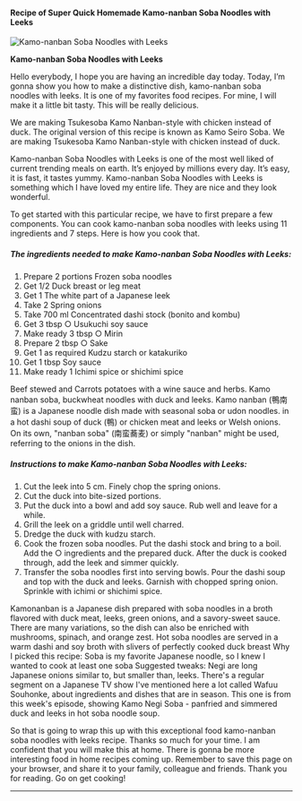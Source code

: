             

#### Recipe of Super Quick Homemade Kamo-nanban Soba Noodles with Leeks

![Kamo-nanban Soba Noodles with Leeks](https://img-global.cpcdn.com/recipes/5943988990246912/751x532cq70/kamo-nanban-soba-noodles-with-leeks-recipe-main-photo.jpg)

**Kamo-nanban Soba Noodles with Leeks**

Hello everybody, I hope you are having an incredible day today. Today, I’m gonna show you how to make a distinctive dish, kamo-nanban soba noodles with leeks. It is one of my favorites food recipes. For mine, I will make it a little bit tasty. This will be really delicious.

We are making Tsukesoba Kamo Nanban-style with chicken instead of duck. The original version of this recipe is known as Kamo Seiro Soba. We are making Tsukesoba Kamo Nanban-style with chicken instead of duck.

Kamo-nanban Soba Noodles with Leeks is one of the most well liked of current trending meals on earth. It’s enjoyed by millions every day. It’s easy, it is fast, it tastes yummy. Kamo-nanban Soba Noodles with Leeks is something which I have loved my entire life. They are nice and they look wonderful.

To get started with this particular recipe, we have to first prepare a few components. You can cook kamo-nanban soba noodles with leeks using 11 ingredients and 7 steps. Here is how you cook that.

##### The ingredients needed to make Kamo-nanban Soba Noodles with Leeks:

1.  Prepare 2 portions Frozen soba noodles
2.  Get 1/2 Duck breast or leg meat
3.  Get 1 The white part of a Japanese leek
4.  Take 2 Spring onions
5.  Take 700 ml Concentrated dashi stock (bonito and kombu)
6.  Get 3 tbsp ○ Usukuchi soy sauce
7.  Make ready 3 tbsp ○ Mirin
8.  Prepare 2 tbsp ○ Sake
9.  Get 1 as required Kudzu starch or katakuriko
10.  Get 1 tbsp Soy sauce
11.  Make ready 1 Ichimi spice or shichimi spice

Beef stewed and Carrots potatoes with a wine sauce and herbs. Kamo nanban soba, buckwheat noodles with duck and leeks. Kamo nanban (鴨南蛮) is a Japanese noodle dish made with seasonal soba or udon noodles. in a hot dashi soup of duck (鴨) or chicken meat and leeks or Welsh onions. On its own, "nanban soba" (南蛮蕎麦) or simply "nanban" might be used, referring to the onions in the dish.

##### Instructions to make Kamo-nanban Soba Noodles with Leeks:

1.  Cut the leek into 5 cm. Finely chop the spring onions.
2.  Cut the duck into bite-sized portions.
3.  Put the duck into a bowl and add soy sauce. Rub well and leave for a while.
4.  Grill the leek on a griddle until well charred.
5.  Dredge the duck with kudzu starch.
6.  Cook the frozen soba noodles. Put the dashi stock and bring to a boil. Add the ○ ingredients and the prepared duck. After the duck is cooked through, add the leek and simmer quickly.
7.  Transfer the soba noodles first into serving bowls. Pour the dashi soup and top with the duck and leeks. Garnish with chopped spring onion. Sprinkle with ichimi or shichimi spice.

Kamonanban is a Japanese dish prepared with soba noodles in a broth flavored with duck meat, leeks, green onions, and a savory-sweet sauce. There are many variations, so the dish can also be enriched with mushrooms, spinach, and orange zest. Hot soba noodles are served in a warm dashi and soy broth with slivers of perfectly cooked duck breast Why I picked this recipe: Soba is my favorite Japanese noodle, so I knew I wanted to cook at least one soba Suggested tweaks: Negi are long Japanese onions similar to, but smaller than, leeks. There's a regular segment on a Japanese TV show I've mentioned here a lot called Wafuu Souhonke, about ingredients and dishes that are in season. This one is from this week's episode, showing Kamo Negi Soba - panfried and simmered duck and leeks in hot soba noodle soup.

So that is going to wrap this up with this exceptional food kamo-nanban soba noodles with leeks recipe. Thanks so much for your time. I am confident that you will make this at home. There is gonna be more interesting food in home recipes coming up. Remember to save this page on your browser, and share it to your family, colleague and friends. Thank you for reading. Go on get cooking!

* * *
